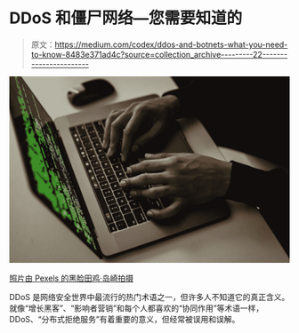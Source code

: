 # DDoS 和僵尸网络—您需要知道的

> 原文：<https://medium.com/codex/ddos-and-botnets-what-you-need-to-know-8483e371ad4c?source=collection_archive---------22----------------------->

![](img/84377b1cf50ae435bd92647ae4623457.png)

[照片由 Pexels 的黑脸田鸡·岛崎拍摄](https://www.pexels.com/photo/crop-cyber-spy-hacking-system-while-typing-on-laptop-5935794/)

DDoS 是网络安全世界中最流行的热门术语之一，但许多人不知道它的真正含义。就像“增长黑客”、“影响者营销”和每个人都喜欢的“协同作用”等术语一样，DDoS、“分布式拒绝服务”有着重要的意义，但经常被误用和误解。